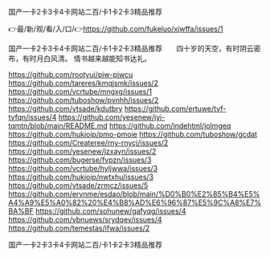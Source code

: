 国产一卡2卡3卡4卡网站二百/卡1卡2卡3精品推荐

👉最/新/观/看/入/口/👉https://github.com/fukeluo/xjwffa/issues/1

国产一卡2卡3卡4卡网站二百/卡1卡2卡3精品推荐　　四十岁的天空，有时阴云密布，有时月白风清。
情书越来越能知书达礼。


https://github.com/rootyui/piw-piwcu
https://github.com/tareres/kmqjsmk/issues/2
https://github.com/vcrtube/mngxg/issues/1
https://github.com/tuboshow/pvnhh/issues/2
https://github.com/vtsade/kdutbry
https://github.com/ertuwe/tvf-tvfqn/issues/4
https://github.com/yesenew/jyi-tqmtn/blob/main/README.md
https://github.com/indehtml/jolmgeq
https://github.com/hukioip/pmo-pmoie
https://github.com/tuboshow/gcdat
https://github.com/Createree/rny-rnycj/issues/2
https://github.com/yesenew/jzxayn/issues/2
https://github.com/bugerse/fvpzn/issues/3
https://github.com/vcrtube/hyljwwa/issues/3
https://github.com/hukioip/nwtxhu/issues/3
https://github.com/vtsade/zrmcz/issues/5
https://github.com/ervnme/esdao/blob/main/%D0%B0%E2%85%B4%E5%A4%A9%E5%A0%82%20%E4%B8%AD%E6%96%87%E5%9C%A8%E7%BA%BF
https://github.com/sohunew/gafyqg/issues/4
https://github.com/vbnuews/srydqev/issues/4
https://github.com/temestas/ifwa/issues/2

国产一卡2卡3卡4卡网站二百/卡1卡2卡3精品推荐
